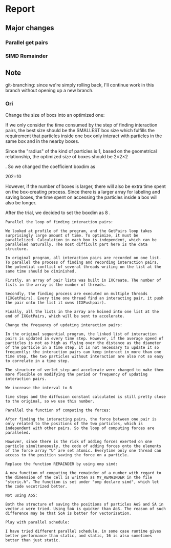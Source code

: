 # Report

## Major changes

### Parallel get pairs

### SIMD Remainder

## Note

git-branching: since we're simply rolling back, I'll continue work in this branch without opening up a new branch.



### Ori

Change the size of boxs into an optimized one:

If we only consider the time consumed by the step of finding interaction pairs, the best size should be the SMALLEST box size which fulfills the requirement that particles inside one box only interact with particles in the same box and in the nearby boxes.

Since the "radius" of the kind of particles is 1, based on the geometrical relationship, the optimized size of boxes should be 2×2×2

. So we changed the coefficient boxdim as

202=10

However, if the number of boxes is larger, there will also be extra time spent on the box-creating process. Since there is a larger array for labeling and saving boxes, the time spent on accessing the particles inside a box will also be longer.

After the trial, we decided to set the boxdim as 8
.

    Parallel the loop of finding interaction pairs:

    We looked at profile of the program, and the GetPairs loop takes surprisingly large amount of time. To optimize, it must be parallelized. Calculation in each box is independent, which can be paralleled naturally. The most difficult part here is the data structure.

    In original program, all interaction pairs are recorded on one list. To parallel the process of finding and recording interaction pairs, the potential conflict of several threads writing on the list at the same time should be diminished.

    Firstly, an array of pair lists was built in IXCreate. The number of lists in the array is the number of threads.

    Secondly, the finding process are executed on multiple threads (IXGetPairs). Every time one thread find an interacting pair, it push the pair onto the list it owns (IXPushpair).

    Finally, all the lists in the array are hoined into one list at the end of IXGetPairs, which will be sent to accelerate.

    Change the frequency of updating interaction pairs:

    In the original sequential program, the linked list of interaction pairs is updated in every time step. However, if the average speed of particles is not as high as flying over the distance as the diameter of the particle in a time step, it is not necessary to update it so frequently: the interaction pairs can keep interact in more than one time step, the two particles without interaction are also not so easy to correlate in a time step.

    The structure of verlet_step and accelerate were changed to make them more flexible on modifying the period or frequency of updating interaction pairs.

    We increase the interval to 6

    time steps and the diffusion constant calculated is still pretty close to the original, so we use this number.

    Parallel the function of computing the forces:

    After finding the interacting pairs, the force between one pair is only related to the positions of the two particles, which is independent with other pairs. So the loop of computing forces are paralleled.

    However, since there is the risk of adding forces exerted on one particle simultaneously, the code of adding forces onto the elements of the force array "U" are set atomic. Everytime only one thread can access to the position saving the force on a particle.

    Replace the function REMAINDER by using omp simd:

    A new function of computing the remainder of a number with regard to the dimension of the cell is written as MY_REMAINDER in the file "steric.h". The function is set under "omp declare simd", which let the code vecotrized better.

    Not using AoS:

    Both the structure of saving the positions of particles AoS and SA in vector.c were tried. Using SoA is quicker than AoS. The reason of such difference may be that SoA is better for vectorization.

    Play with parallel schedule:

    I have tried different parallel schedule, in some case runtime gives better performance than static, and static, 16 is also sometimes better than just static.

